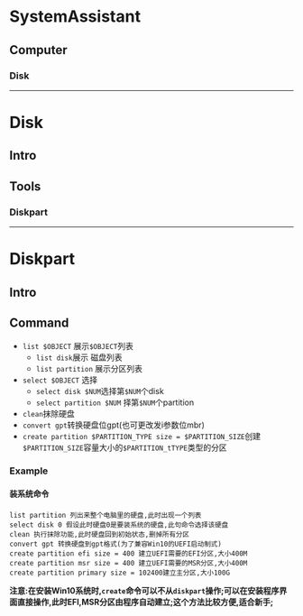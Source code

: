 # SystemAssistant
## Computer

### Disk
----
# Disk
## Intro

## Tools
### Diskpart

----
# Diskpart

## Intro 

## Command
- ```list $OBJECT``` 展示```$OBJECT```列表   
  - ```list disk```展示 磁盘列表
  - ```list partition``` 展示分区列表
- ```select $OBJECT``` 选择  
  - ```select disk $NUM```选择第```$NUM```个disk
  - ```select partition $NUM``` 择第```$NUM```个partition
- ```clean```抹除硬盘
- ```convert gpt```转换硬盘位gpt(也可更改发i参数位mbr)
- ```create partition $PARTITION_TYPE size = $PARTITION_SIZE```创建```$PARTITION_SIZE```容量大小的```$PARTITION_tTYPE```类型的分区

### Example
#### 装系统命令
```
list partition 列出来整个电脑里的硬盘,此时出现一个列表
select disk 0 假设此时硬盘0是要装系统的硬盘,此句命令选择该硬盘
clean 执行抹除功能,此时硬盘回到初始状态,删掉所有分区
convert gpt 转换硬盘到gpt格式(为了兼容Win10的UEFI启动制式)
create partition efi size = 400 建立UEFI需要的EFI分区,大小400M
create partition msr size = 400 建立UEFI需要的MSR分区,大小400M
create partition primary size = 102400建立主分区,大小100G
```
**注意:在安装Win10系统时,```create```命令可以不从```diskpart```操作;可以在安装程序界面直接操作,此时EFI,MSR分区由程序自动建立;这个方法比较方便,适合新手;**

